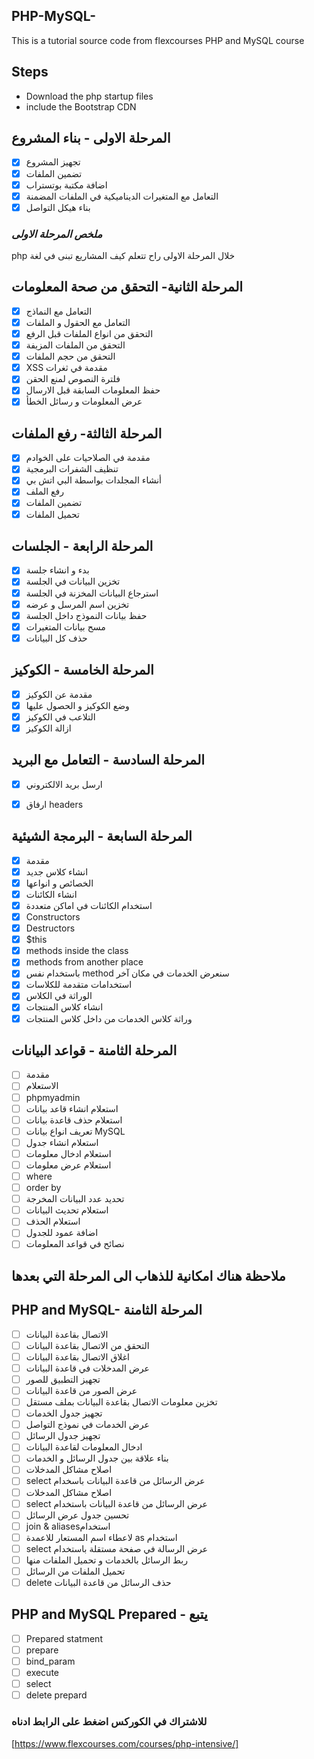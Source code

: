 ## PHP-MySQL-
This is a tutorial source code from flexcourses PHP and MySQL course

 

## Steps 
* Download the php startup files 
* include the Bootstrap CDN

## المرحلة الاولى - بناء المشروع 
* [X] تجهيز المشروع
* [x] تضمين الملفات
* [x] اضافة مكتبة بوتستراب
* [x]  التعامل مع المتغيرات الديناميكية في الملفات المضمنة
* [x]  بناء هيكل التواصل

### *ملخص المرحلة الاولى* 
php خلال المرحلة الاولى راح تتعلم كيف المشاريع تبنى في لغة 

##  المرحلة الثانية- التحقق من صحة المعلومات  
* [x] التعامل مع النماذج
* [x] التعامل مع الحقول و الملفات
* [x] التحقق من انواع الملفات قبل الرفع
* [x] التحقق من الملفات المزيفة
* [x] التحقق من حجم الملفات
* [x] XSS مقدمة في ثغرات
* [x] فلترة النصوص لمنع الحقن
* [x] حفظ المعلومات السابقة قبل الارسال 
* [x] عرض المعلومات و رسائل الخطأ 

## المرحلة الثالثة- رفع الملفات
* [x] مقدمة في الصلاحيات على الخوادم
* [x] تنظيف الشفرات البرمجية
* [x] أنشاء المجلدات بواسطة البي اتش بي
* [x] رفع الملف
* [x] تضمين الملفات
* [x] تحميل الملفات

## المرحلة الرابعة - الجلسات
* [x] بدء و انشاء جلسة
* [x] تخزين البيانات في الجلسة
* [x] استرجاع البيانات المخزنة في الجلسة
* [x] تخزين اسم المرسل و عرضه
* [x] حفظ بيانات النموذج داخل الجلسة
* [x] مسح بيانات المتغيرات
* [x] حذف كل البيانات 

## المرحلة الخامسة - الكوكيز
* [x] مقدمة عن الكوكيز
* [x] وضع الكوكيز و الحصول عليها
* [x] التلاعب في الكوكيز
* [x] ازالة الكوكيز

## المرحلة السادسة - التعامل مع البريد
* [x] ارسل بريد الالكتروني
* [x] ارفاق headers 
 

## المرحلة السابعة - البرمجة الشيئية
* [x] مقدمة
* [x] انشاء كلاس جديد
* [x] الخصائص و انواعها 
* [x] انشاء الكائنات
* [x] استخدام الكائنات في اماكن متعددة
* [x] Constructors
* [x] Destructors
* [x] $this
* [x] methods inside the class
* [x] methods from another place
* [x] باستخدام نفس method سنعرض الخدمات في مكان آخر
* [x] استخدامات متقدمة للكلاسات
* [x] الوراثة في الكلاس
* [x] انشاء كلاس المنتجات
* [x] وراثة كلاس الخدمات من داخل كلاس المنتجات 

## المرحلة الثامنة - قواعد البيانات
* [ ] مقدمة
* [ ] الاستعلام
* [ ] phpmyadmin 
* [ ] استعلام انشاء قاعد بيانات
* [ ] استعلام حذف قاعدة بيانات
* [ ] تعريف انواع بيانات MySQL
* [ ] استعلام انشاء جدول
* [ ] استعلام ادخال معلومات
* [ ] استعلام عرض معلومات
* [ ] where
* [ ] order by
* [ ] تحديد عدد البيانات المخرجة
* [ ] استعلام تحديث البيانات
* [ ] استعلام الحذف
* [ ] اضافة عمود للجدول
* [ ] نصائح في قواعد المعلومات 

## ملاحظة هناك امكانية للذهاب الى المرحلة التي بعدها 

##   PHP and MySQL- المرحلة الثامنة
* [ ] الاتصال بقاعدة البيانات
* [ ] التحقق من الاتصال بقاعدة البيانات
* [ ] اغلاق الاتصال بقاعدة البيانات 
* [ ] عرض المدخلات في قاعدة البيانات 
* [ ] تجهيز التطبيق للصور
* [ ] عرض الصور من قاعدة البيانات 
* [ ] تخزين معلومات الاتصال بقاعدة البيانات بملف مستقل
* [ ] تجهيز جدول الخدمات 
* [ ] عرض الخدمات في نموذج التواصل
* [ ] تجهيز جدول الرسائل
* [ ] ادخال المعلومات لقاعدة البيانات 
* [ ] بناء علاقة بين جدول الرسائل و الخدمات
* [ ] اصلاح مشاكل المدخلات
* [ ] select عرض الرسائل من قاعدة البيانات باسخدام 
* [ ] اصلاح مشاكل المدخلات 
* [ ] select عرض الرسائل من قاعدة البيانات باستخدام
* [ ] تحسين جدول عرض الرسائل
* [ ] join & aliasesاستخدام
* [ ] لاعطاء اسم المستعار للاعمدة as استخدام   
* [ ] select عرض الرسالة في صفحة مستقلة باستخدام
* [ ] ربط الرسائل بالخدمات و تحميل الملفات منها
* [ ] تحميل الملفات من الرسائل 
* [ ] delete حذف الرسائل من قاعدة البيانات  

## PHP and MySQL Prepared - يتبع 
* [ ] Prepared statment 
* [ ] prepare
* [ ] bind_param
* [ ] execute
* [ ] select
* [ ] delete prepard 

### للاشتراك في الكوركس اضغط على الرابط ادناه 
[https://www.flexcourses.com/courses/php-intensive/]
